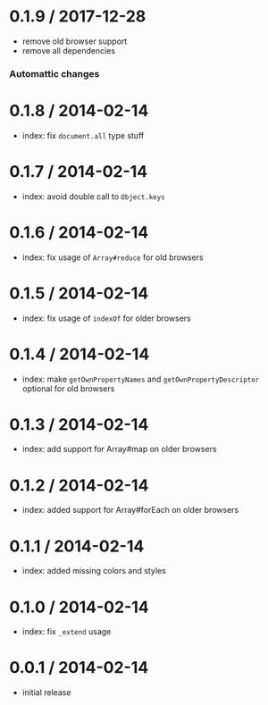 
0.1.9 / 2017-12-28
==================

 * remove old browser support
 * remove all dependencies

### Automattic changes

0.1.8 / 2014-02-14
==================

 * index: fix `document.all` type stuff

0.1.7 / 2014-02-14
==================

 * index: avoid double call to `Object.keys`

0.1.6 / 2014-02-14
==================

 * index: fix usage of `Array#reduce` for old browsers

0.1.5 / 2014-02-14
==================

 * index: fix usage of `indexOf` for older browsers

0.1.4 / 2014-02-14
==================

 * index: make `getOwnPropertyNames` and `getOwnPropertyDescriptor`
   optional for old browsers

0.1.3 / 2014-02-14
==================

 * index: add support for Array#map on older browsers

0.1.2 / 2014-02-14
==================

 * index: added support for Array#forEach on older browsers

0.1.1 / 2014-02-14
==================

 * index: added missing colors and styles

0.1.0 / 2014-02-14
==================

 * index: fix `_extend` usage

0.0.1 / 2014-02-14
==================

 * initial release
